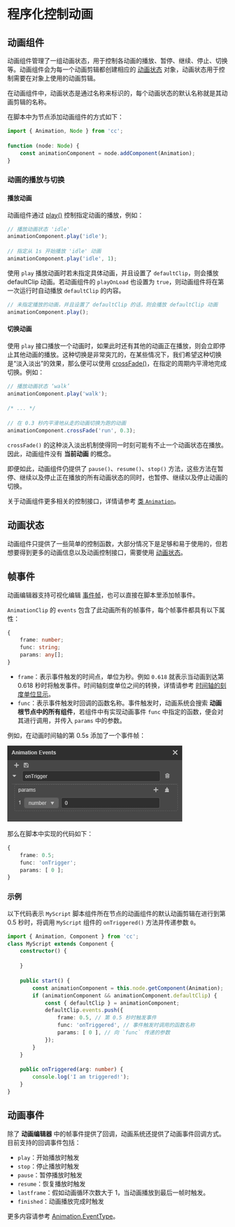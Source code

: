 # 程序化控制动画

## 动画组件

动画组件管理了一组动画状态，用于控制各动画的播放、暂停、继续、停止、切换等。动画组件会为每一个动画剪辑都创建相应的 [动画状态](animation-state.md) 对象，动画状态用于控制需要在对象上使用的动画剪辑。

在动画组件中，动画状态是通过名称来标识的，每个动画状态的默认名称就是其动画剪辑的名称。

在脚本中为节点添加动画组件的方式如下：

```ts
import { Animation, Node } from 'cc';

function (node: Node) {
    const animationComponent = node.addComponent(Animation);
}
```

### 动画的播放与切换

#### 播放动画

动画组件通过 [play()](__APIDOC__/zh/class/Animation?id=play) 控制指定动画的播放，例如：

```ts
// 播放动画状态 'idle'
animationComponent.play('idle');

// 指定从 1s 开始播放 'idle' 动画
animationComponent.play('idle', 1);
```

使用 `play` 播放动画时若未指定具体动画，并且设置了 `defaultClip`，则会播放 defaultClip 动画。若动画组件的 `playOnLoad` 也设置为 `true`，则动画组件将在第一次运行时自动播放 `defaultClip` 的内容。

```ts
// 未指定播放的动画，并且设置了 defaultClip 的话，则会播放 defaultClip 动画
animationComponent.play();
```

#### 切换动画

使用 `play` 接口播放一个动画时，如果此时还有其他的动画正在播放，则会立即停止其他动画的播放。这种切换是非常突兀的，在某些情况下，我们希望这种切换是“淡入淡出”的效果，那么便可以使用 [crossFade()](__APIDOC__/zh/class/Animation?id=crossfade)，在指定的周期内平滑地完成切换。例如：

```ts
// 播放动画状态 ‘walk’
animationComponent.play('walk');

/* ... */

// 在 0.3 秒内平滑地从走的动画切换为跑的动画
animationComponent.crossFade('run', 0.3);
```

`crossFade()` 的这种淡入淡出机制使得同一时刻可能有不止一个动画状态在播放。因此，动画组件没有 **当前动画** 的概念。

即便如此，动画组件仍提供了 `pause()`、`resume()`、`stop()` 方法，这些方法在暂停、继续以及停止正在播放的所有动画状态的同时，也暂停、继续以及停止动画的切换。

关于动画组件更多相关的控制接口，详情请参考 [类 `Animation`](__APIDOC__/zh/class/Animation)。

## 动画状态

动画组件只提供了一些简单的控制函数，大部分情况下是足够和易于使用的，但若想要得到更多的动画信息以及动画控制接口，需要使用 [动画状态](animation-state.md)。

## 帧事件

动画编辑器支持可视化编辑 [事件帧](animation-event.md)，也可以直接在脚本里添加帧事件。

`AnimationClip` 的 `events` 包含了此动画所有的帧事件，每个帧事件都具有以下属性：

```ts
{
    frame: number;
    func: string;
    params: any[];
}
```

- `frame`：表示事件触发的时间点，单位为秒。例如 `0.618` 就表示当动画到达第 0.618 秒时将触发事件。时间轴刻度单位之间的转换，详情请参考 [时间轴的刻度单位显示](animation-editor.md#%E6%97%B6%E9%97%B4%E8%BD%B4%E7%9A%84%E5%88%BB%E5%BA%A6%E5%8D%95%E4%BD%8D%E6%98%BE%E7%A4%BA)。
- `func`：表示事件触发时回调的函数名称。事件触发时，动画系统会搜索 **动画根节点中的所有组件**，若组件中有实现动画事件 `func` 中指定的函数，便会对其进行调用，并传入 `params` 中的参数。

例如，在动画时间轴的第 0.5s 添加了一个事件帧：

![keyframe](./animation/keyframe.png)

那么在脚本中实现的代码如下：

```ts
{
    frame: 0.5;
    func: 'onTrigger';
    params: [ 0 ];
}
```

### 示例

以下代码表示 `MyScript` 脚本组件所在节点的动画组件的默认动画剪辑在进行到第 0.5 秒时，将调用 `MyScript` 组件的 `onTriggered()` 方法并传递参数 `0`。

```ts
import { Animation, Component } from 'cc';
class MyScript extends Component {
    constructor() {

    }

    public start() {
        const animationComponent = this.node.getComponent(Animation);
        if (animationComponent && animationComponent.defaultClip) {
            const { defaultClip } = animationComponent;
            defaultClip.events.push({
                frame: 0.5, // 第 0.5 秒时触发事件
                func: 'onTriggered', // 事件触发时调用的函数名称
                params: [ 0 ], // 向 `func` 传递的参数
            });
        }
    }

    public onTriggered(arg: number) {
        console.log('I am triggered!');
    }
}
```

## 动画事件

除了 **动画编辑器** 中的帧事件提供了回调，动画系统还提供了动画事件回调方式。目前支持的回调事件包括：

- `play`：开始播放时触发
- `stop`：停止播放时触发
- `pause`：暂停播放时触发
- `resume`：恢复播放时触发
- `lastframe`：假如动画循环次数大于 1，当动画播放到最后一帧时触发。
- `finished`：动画播放完成时触发

更多内容请参考 [Animation.EventType](__APIDOC__/zh/namespace/Animation?id=EventType)。
